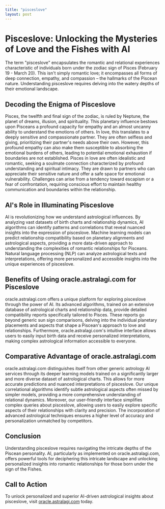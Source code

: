 ```yaml
---
title: "pisceslove"
layout: post
---
```


# Pisceslove: Unlocking the Mysteries of Love and the Fishes with AI

The term "pisceslove" encapsulates the romantic and relational experiences characteristic of individuals born under the zodiac sign of Pisces (February 19 - March 20).  This isn't simply romantic love; it encompasses all forms of deep connection, empathy, and compassion – the hallmarks of the Piscean nature. Understanding pisceslove requires delving into the watery depths of their emotional landscape.

## Decoding the Enigma of Pisceslove

Pisces, the twelfth and final sign of the zodiac, is ruled by Neptune, the planet of dreams, illusion, and spirituality.  This planetary influence bestows upon Pisceans a profound capacity for empathy and an almost uncanny ability to understand the emotions of others. In love, this translates to a deeply sensitive and compassionate partner.  They are often selfless and giving, prioritizing their partner's needs above their own.  However, this profound empathy can also make them susceptible to absorbing the emotional burdens of others, leading to potential emotional exhaustion if boundaries are not established.  Pisces in love are often idealistic and romantic, seeking a soulmate connection characterized by profound understanding and spiritual intimacy.  They are drawn to partners who can appreciate their sensitive nature and offer a safe space for emotional vulnerability.  Challenges can arise from a tendency toward escapism or a fear of confrontation, requiring conscious effort to maintain healthy communication and boundaries within the relationship.


## AI's Role in Illuminating Pisceslove

AI is revolutionizing how we understand astrological influences.  By analyzing vast datasets of birth charts and relationship dynamics, AI algorithms can identify patterns and correlations that reveal nuanced insights into the expression of pisceslove.  Machine learning models can predict relationship compatibility based on planetary alignments and astrological aspects, providing a more data-driven approach to understanding the complexities of romantic relationships for Pisceans.  Natural language processing (NLP) can analyze astrological texts and interpretations, offering more personalized and accessible insights into the unique experiences of pisceslove.


## Benefits of Using oracle.astralagi.com for Pisceslove

oracle.astralagi.com offers a unique platform for exploring pisceslove through the power of AI.  Its advanced algorithms, trained on an extensive database of astrological charts and relationship data, provide detailed compatibility reports specifically tailored to Pisces.  These reports go beyond generic sun sign comparisons, delving into the individual planetary placements and aspects that shape a Piscean's approach to love and relationships.  Furthermore, oracle.astralagi.com's intuitive interface allows users to easily input birth data and receive personalized interpretations, making complex astrological information accessible to everyone.


## Comparative Advantage of oracle.astralagi.com

oracle.astralagi.com distinguishes itself from other generic astrology AI services through its deeper learning models trained on a significantly larger and more diverse dataset of astrological charts. This allows for more accurate predictions and nuanced interpretations of pisceslove.  Our unique correlational algorithms identify subtle astrological aspects often missed by simpler models, providing a more comprehensive understanding of relational dynamics.  Moreover, our user-friendly interface simplifies complex queries about pisceslove, allowing users to easily explore specific aspects of their relationships with clarity and precision. The incorporation of advanced astrological techniques ensures a higher level of accuracy and personalization unmatched by competitors.

## Conclusion

Understanding pisceslove requires navigating the intricate depths of the Piscean personality.  AI, particularly as implemented on oracle.astralagi.com, offers powerful tools for deciphering this intricate landscape and unlocking personalized insights into romantic relationships for those born under the sign of the Fishes.

## Call to Action

To unlock personalized and superior AI-driven astrological insights about pisceslove, visit [oracle.astralagi.com](https://oracle.astralagi.com) today.